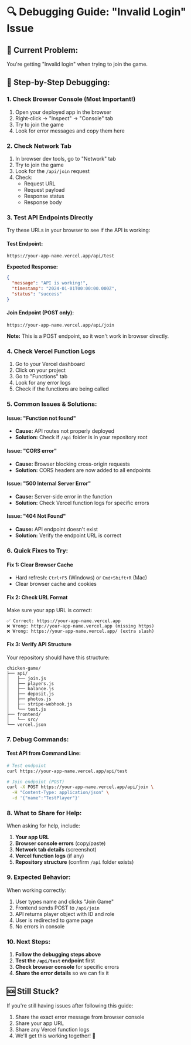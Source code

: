 # 🔍 Debugging Guide: "Invalid Login" Issue

## 🚨 **Current Problem:**
You're getting "Invalid login" when trying to join the game.

## 🔧 **Step-by-Step Debugging:**

### **1. Check Browser Console (Most Important!)**
1. Open your deployed app in the browser
2. Right-click → "Inspect" → "Console" tab
3. Try to join the game
4. Look for error messages and copy them here

### **2. Check Network Tab**
1. In browser dev tools, go to "Network" tab
2. Try to join the game
3. Look for the `/api/join` request
4. Check:
   - Request URL
   - Request payload
   - Response status
   - Response body

### **3. Test API Endpoints Directly**
Try these URLs in your browser to see if the API is working:

#### **Test Endpoint:**
```
https://your-app-name.vercel.app/api/test
```
**Expected Response:**
```json
{
  "message": "API is working!",
  "timestamp": "2024-01-01T00:00:00.000Z",
  "status": "success"
}
```

#### **Join Endpoint (POST only):**
```
https://your-app-name.vercel.app/api/join
```
**Note:** This is a POST endpoint, so it won't work in browser directly.

### **4. Check Vercel Function Logs**
1. Go to your Vercel dashboard
2. Click on your project
3. Go to "Functions" tab
4. Look for any error logs
5. Check if the functions are being called

### **5. Common Issues & Solutions:**

#### **Issue: "Function not found"**
- **Cause:** API routes not properly deployed
- **Solution:** Check if `/api` folder is in your repository root

#### **Issue: "CORS error"**
- **Cause:** Browser blocking cross-origin requests
- **Solution:** CORS headers are now added to all endpoints

#### **Issue: "500 Internal Server Error"**
- **Cause:** Server-side error in the function
- **Solution:** Check Vercel function logs for specific errors

#### **Issue: "404 Not Found"**
- **Cause:** API endpoint doesn't exist
- **Solution:** Verify the endpoint URL is correct

### **6. Quick Fixes to Try:**

#### **Fix 1: Clear Browser Cache**
- Hard refresh: `Ctrl+F5` (Windows) or `Cmd+Shift+R` (Mac)
- Clear browser cache and cookies

#### **Fix 2: Check URL Format**
Make sure your app URL is correct:
```
✅ Correct: https://your-app-name.vercel.app
❌ Wrong: http://your-app-name.vercel.app (missing https)
❌ Wrong: https://your-app-name.vercel.app/ (extra slash)
```

#### **Fix 3: Verify API Structure**
Your repository should have this structure:
```
chicken-game/
├── api/
│   ├── join.js
│   ├── players.js
│   ├── balance.js
│   ├── deposit.js
│   ├── photos.js
│   ├── stripe-webhook.js
│   └── test.js
├── frontend/
│   └── src/
└── vercel.json
```

### **7. Debug Commands:**

#### **Test API from Command Line:**
```bash
# Test endpoint
curl https://your-app-name.vercel.app/api/test

# Join endpoint (POST)
curl -X POST https://your-app-name.vercel.app/api/join \
  -H "Content-Type: application/json" \
  -d '{"name":"TestPlayer"}'
```

### **8. What to Share for Help:**

When asking for help, include:
1. **Your app URL**
2. **Browser console errors** (copy/paste)
3. **Network tab details** (screenshot)
4. **Vercel function logs** (if any)
5. **Repository structure** (confirm `/api` folder exists)

### **9. Expected Behavior:**

When working correctly:
1. User types name and clicks "Join Game"
2. Frontend sends POST to `/api/join`
3. API returns player object with ID and role
4. User is redirected to game page
5. No errors in console

### **10. Next Steps:**

1. **Follow the debugging steps above**
2. **Test the `/api/test` endpoint** first
3. **Check browser console** for specific errors
4. **Share the error details** so we can fix it

## 🆘 **Still Stuck?**

If you're still having issues after following this guide:
1. Share the exact error message from browser console
2. Share your app URL
3. Share any Vercel function logs
4. We'll get this working together! 🚀 